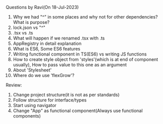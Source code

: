 Questions by Ravi(On 18-Jul-2023)
1. Why we had "^" in some places and why not for other dependencies? What is purpose?
2. lock.json vs "^"
3. .tsx vs .ts
4. What will happen if we renamed .tsx with .ts
5. AppRegistry in detail explanation
6. What is ES6, Some ES6 features
7. Writing functional component in TS(ES6) vs writing JS functions
8. How to create style object from 'styles'(which is at end of component usually), 
   How to pass value to this one as an argument
9. About 'Stylesheet'
10. Where do we use 'flexGrow'?



Review:
1. Change project structure(it is not as per standards)
2. Follow structure for interface/types
3. Start using navigator
4. Change "App" as functional component(Always use functional components)